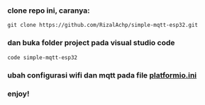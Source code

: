 ### clone repo ini, caranya:
```shell
git clone https://github.com/RizalAchp/simple-mqtt-esp32.git
```

### dan buka folder project pada visual studio code
```shell
code simple-mqtt-esp32
```

### ubah configurasi wifi dan mqtt pada file [platformio.ini](./platformio.ini)

### enjoy!
